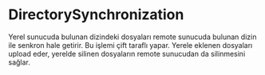 # DirectorySynchronization

Yerel sunucuda bulunan dizindeki dosyaları remote sunucuda bulunan dizin ile senkron hale getirir. Bu işlemi çift taraflı yapar.
Yerele eklenen dosyaları upload eder, yerelde silinen dosyaların remote sunucudan da silinmesini sağlar.
